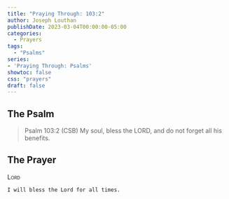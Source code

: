 ```yaml
---
title: "Praying Through: 103:2"
author: Joseph Louthan
publishDate: 2023-03-04T00:00:00-05:00
categories:
  - Prayers
tags:
  - "Psalms"
series:
- 'Praying Through: Psalms'
showtoc: false
css: "prayers"
draft: false
---
```

## The Psalm

>Psalm 103:2 (CSB) My soul, bless the LORD, and do not forget all his benefits. 

## The Prayer

<div style="font-variant: small-caps;">
Lord
</div>

```text
I will bless the Lord for all times.
```
